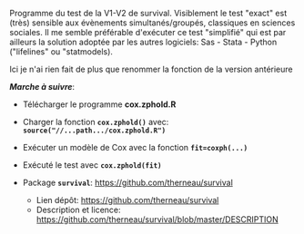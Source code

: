 Programme du test de la V1-V2 de survival. 
Visiblement le test "exact" est (très) sensible aux évènements simultanés/groupés, classiques en sciences sociales. 
Il me semble préférable d'exécuter ce test "simplifié" qui est par ailleurs la solution adoptée par les autres logiciels: Sas - Stata - Python ("lifelines" ou "statmodels).  

Ici je n'ai rien fait  de plus que renommer la fonction de la version antérieure   

***Marche à suivre***:  

* Télécharger le programme **cox.zphold.R**
* Charger la fonction **`cox.zphold()`** avec: **`source("//...path.../cox.zphold.R")`**
* Exécuter un modèle de Cox avec la fonction **`fit=coxph(...)`**
* Exécuté le test avec **`cox.zphold(fit)`**


* Package **`survival`**: https://github.com/therneau/survival
  * Lien dépôt: https://github.com/therneau/survival
  * Description et licence: https://github.com/therneau/survival/blob/master/DESCRIPTION







